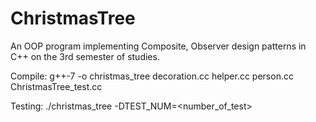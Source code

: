 # ChristmasTree
An OOP program implementing Composite, Observer design patterns in C++ on the 3rd semester of studies.

Compile:
g++-7 -o christmas_tree decoration.cc helper.cc person.cc ChristmasTree_test.cc 

Testing:
./christmas_tree -DTEST_NUM=<number_of_test>

